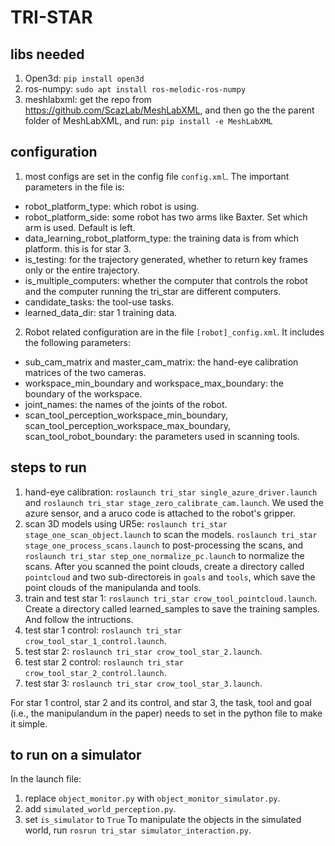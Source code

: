# TRI-STAR

## libs needed
1. Open3d: `pip install open3d`
2. ros-numpy: `sudo apt install ros-melodic-ros-numpy`
3. meshlabxml: get the repo from <https://github.com/ScazLab/MeshLabXML>, and then go the the parent folder of MeshLabXML, and run: `pip install -e MeshLabXML`

## configuration
1. most configs are set in the config file `config.xml`. The important parameters in the file is:
- robot_platform_type: which robot is using.
- robot_platform_side: some robot has two arms like Baxter. Set which arm is used. Default is left.
- data_learning_robot_platform_type: the training data is from which platform. this is for star 3. 
- is_testing: for the trajectory generated, whether to return key frames only or the entire trajectory.
- is_multiple_computers: whether the computer that controls the robot and the computer running the tri_star are different computers.
- candidate_tasks: the tool-use tasks.
- learned_data_dir: star 1 training data.

2. Robot related configuration are in the file `[robot]_config.xml`. It includes the following parameters:
- sub_cam_matrix and master_cam_matrix: the hand-eye calibration matrices of the two cameras.
- workspace_min_boundary and workspace_max_boundary: the boundary of the workspace.
- joint_names: the names of the joints of the robot.
- scan_tool_perception_workspace_min_boundary, scan_tool_perception_workspace_max_boundary, scan_tool_robot_boundary: the parameters used in scanning tools.

## steps to run
1. hand-eye calibration: `roslaunch tri_star single_azure_driver.launch` and `roslaunch tri_star stage_zero_calibrate_cam.launch`. We used the azure sensor, and a aruco code is attached to the robot's gripper.
2. scan 3D models using UR5e: `roslaunch tri_star stage_one_scan_object.launch` to scan the models. `roslaunch tri_star stage_one_process_scans.launch` to post-processing the scans, and `roslaunch tri_star step_one_normalize_pc.launch` to normalize the scans. After you scanned the point clouds, create a directory called `pointcloud` and two sub-directoreis in `goals` and `tools`, which save the point clouds of the manipulanda and tools.
3. train and test star 1: `roslaunch tri_star crow_tool_pointcloud.launch`. Create a directory called learned_samples to save the training samples. And follow the intructions.
4. test star 1 control: `roslaunch tri_star crow_tool_star_1_control.launch`.
5. test star 2: `roslaunch tri_star crow_tool_star_2.launch`.
6. test star 2 control: `roslaunch tri_star crow_tool_star_2_control.launch`.
7. test star 3: `roslaunch tri_star crow_tool_star_3.launch`.

For star 1 control, star 2 and its control, and star 3, the task, tool and goal (i.e., the manipulandum in the paper) needs to set in the python file to make it simple.

## to run on a simulator
In the launch file: 
1. replace `object_monitor.py` with `object_monitor_simulator.py`.
2. add `simulated_world_perception.py`.
3. set `is_simulator` to `True`
To manipulate the objects in the simulated world, run `rosrun tri_star simulator_interaction.py`.

